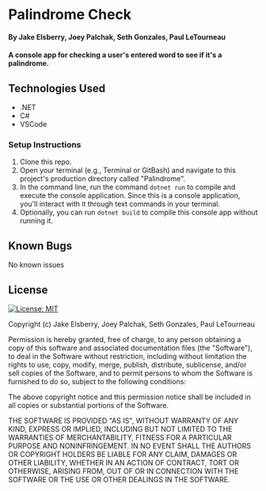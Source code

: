 # Palindrome Check

#### By Jake Elsberry, Joey Palchak, Seth Gonzales, Paul LeTourneau

#### A console app for checking a user's entered word to see if it's a palindrome.

## Technologies Used
* .NET
* C#
* VSCode

### Setup Instructions

1. Clone this repo.
2. Open your terminal (e.g., Terminal or GitBash) and navigate to this project's production directory called "Palindrome".
3. In the command line, run the command ```dotnet run``` to compile and execute the console application. Since this is a console application, you'll interact with it through text commands in your terminal.
4. Optionally, you can run ```dotnet build``` to compile this console app without running it.

## Known Bugs
No known issues

## License
[![License: MIT](https://img.shields.io/badge/License-MIT-yellow.svg)](https://opensource.org/licenses/MIT)

Copyright (c)  Jake Elsberry, Joey Palchak, Seth Gonzales, Paul LeTourneau

Permission is hereby granted, free of charge, to any person obtaining a copy
of this software and associated documentation files (the "Software"), to deal
in the Software without restriction, including without limitation the rights
to use, copy, modify, merge, publish, distribute, sublicense, and/or sell
copies of the Software, and to permit persons to whom the Software is
furnished to do so, subject to the following conditions:

The above copyright notice and this permission notice shall be included in all
copies or substantial portions of the Software.

THE SOFTWARE IS PROVIDED "AS IS", WITHOUT WARRANTY OF ANY KIND, EXPRESS OR
IMPLIED, INCLUDING BUT NOT LIMITED TO THE WARRANTIES OF MERCHANTABILITY,
FITNESS FOR A PARTICULAR PURPOSE AND NONINFRINGEMENT. IN NO EVENT SHALL THE
AUTHORS OR COPYRIGHT HOLDERS BE LIABLE FOR ANY CLAIM, DAMAGES OR OTHER
LIABILITY, WHETHER IN AN ACTION OF CONTRACT, TORT OR OTHERWISE, ARISING FROM,
OUT OF OR IN CONNECTION WITH THE SOFTWARE OR THE USE OR OTHER DEALINGS IN THE
SOFTWARE.
